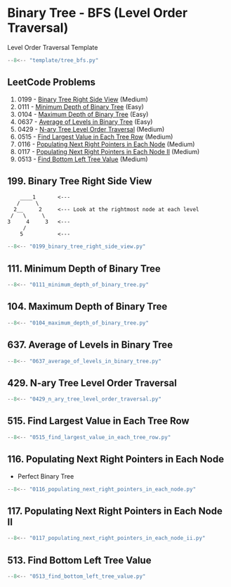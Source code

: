 # Binary Tree - BFS (Level Order Traversal)

Level Order Traversal Template

```python
--8<-- "template/tree_bfs.py"
```

## LeetCode Problems

1. 0199 - [Binary Tree Right Side View](https://leetcode.com/problems/binary-tree-right-side-view/) (Medium)
2. 0111 - [Minimum Depth of Binary Tree](https://leetcode.com/problems/minimum-depth-of-binary-tree/) (Easy)
3. 0104 - [Maximum Depth of Binary Tree](https://leetcode.com/problems/maximum-depth-of-binary-tree/) (Easy)
4. 0637 - [Average of Levels in Binary Tree](https://leetcode.com/problems/average-of-levels-in-binary-tree/) (Easy)
5. 0429 - [N-ary Tree Level Order Traversal](https://leetcode.com/problems/n-ary-tree-level-order-traversal/) (Medium)
6. 0515 - [Find Largest Value in Each Tree Row](https://leetcode.com/problems/find-largest-value-in-each-tree-row/) (Medium)
7. 0116 - [Populating Next Right Pointers in Each Node](https://leetcode.com/problems/populating-next-right-pointers-in-each-node/) (Medium)
8. 0117 - [Populating Next Right Pointers in Each Node II](https://leetcode.com/problems/populating-next-right-pointers-in-each-node-ii/) (Medium)
9. 0513 - [Find Bottom Left Tree Value](https://leetcode.com/problems/find-bottom-left-tree-value/) (Medium)

## 199. Binary Tree Right Side View

```plaintext
    ____1       <---
   /     \
  2__     2     <--- Look at the rightmost node at each level
 /   \     \
3     4     3   <---
     /
    5           <---
```

```python
--8<-- "0199_binary_tree_right_side_view.py"
```

## 111. Minimum Depth of Binary Tree

```python
--8<-- "0111_minimum_depth_of_binary_tree.py"
```

## 104. Maximum Depth of Binary Tree

```python
--8<-- "0104_maximum_depth_of_binary_tree.py"
```

## 637. Average of Levels in Binary Tree

```python
--8<-- "0637_average_of_levels_in_binary_tree.py"
```

## 429. N-ary Tree Level Order Traversal

```python
--8<-- "0429_n_ary_tree_level_order_traversal.py"
```

## 515. Find Largest Value in Each Tree Row

```python
--8<-- "0515_find_largest_value_in_each_tree_row.py"
```

## 116. Populating Next Right Pointers in Each Node

- Perfect Binary Tree

```python
--8<-- "0116_populating_next_right_pointers_in_each_node.py"
```

## 117. Populating Next Right Pointers in Each Node II

```python
--8<-- "0117_populating_next_right_pointers_in_each_node_ii.py"
```

## 513. Find Bottom Left Tree Value

```python
--8<-- "0513_find_bottom_left_tree_value.py"
```
